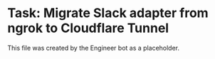 # Task: Migrate Slack adapter from ngrok to Cloudflare Tunnel
This file was created by the Engineer bot as a placeholder.
